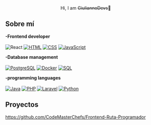 <div align="center">
<hi align = "center">Hi, I am <s>GiuliannoDevs</s>👋</hi>
</div>

## Sobre mí
**-Frontend developer**
<br><br>
![React](https://img.shields.io/badge/-React-green?style=for-the-badge&color=336699)
[![HTML](https://img.shields.io/badge/HTML-green?style=for-the-badge&logo=html5)](https://developer.mozilla.org/en-US/docs/Web/HTML)
[![CSS](https://img.shields.io/badge/CSS-blue?style=for-the-badge&logo=css3&logoColor=white)](https://developer.mozilla.org/en-US/docs/Web/CSS)
[![JavaScript](https://img.shields.io/badge/JavaScript-yellow?style=for-the-badge&logo=javascript&logoColor=black)](https://developer.mozilla.org/en-US/docs/Web/JavaScript)

**-Database management**
<br><br>
[![PostgreSQL](https://img.shields.io/badge/PostgreSQL-336791?style=for-the-badge&logo=postgresql&logoColor=white)](https://www.postgresql.org/)
[![Docker](https://img.shields.io/badge/Docker-2496ED?style=for-the-badge&logo=docker&logoColor=white)](https://www.docker.com/)
[![SQL](https://img.shields.io/badge/SQL-CC2927?style=for-the-badge&logo=sql&logoColor=white)](https://www.w3schools.com/sql/)

**-programming languages**
<br><br>
[![Java](https://img.shields.io/badge/Java-red?style=for-the-badge&logo=java&logoColor=white)](https://www.java.com/)
[![PHP](https://img.shields.io/badge/PHP-777BB4?style=for-the-badge&logo=php&logoColor=white)](https://www.php.net/)
[![Laravel](https://img.shields.io/badge/Laravel-FF2D20?style=for-the-badge&logo=laravel&logoColor=white)](https://laravel.com/)
[![Python](https://img.shields.io/badge/Python-3776AB?style=for-the-badge&logo=python&logoColor=white)](https://www.python.org/)

## Proyectos
https://github.com/CodeMasterChefs/Frontend-Ruta-Programador

